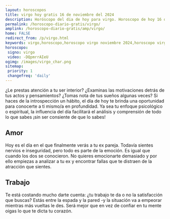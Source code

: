 ```yaml
---
layout: horoscopos
title: virgo hoy gratis 16 de noviembre del 2024 
description: Horóscopo del dia de hoy para virgo. Horoscopo de hoy 16 de noviembre del 2024. Las predicciones de amor, trabajo, vida personal gratis.
permalink: /horoscopo-diario-gratis/virgo/
amplink: /horoscopo-diario-gratis/amp/virgo/
home: FALSE
redirect_from: /p/virgo.html
keywords: virgo,horoscopo,horoscopo virgo noviembre 2024,horoscopo virgo hoy,tarot virgo noviembre 2024,horoscopo virgo,tarot virgo hoy,horoscopo de hoy,horoscopo diario,tarot del amor,horoscopo de hoy virgo,horoscopo diario del tarot, Horoscopo de hoy virgo 16 de noviembre del 2024,horóscopo del día,signos zodiacales 2024, el horoscopo de hoy
horoscopo:
 signo: virgo
 video: -DQpmrrAIeU
ogimg: /images/virgo_char.png
sitemap:
 priority: 1
 changefreq: 'daily'
---
```



¿Le prestas atención a tu ser interior? ¿Examinas las motivaciones detrás de tus actos y pensamientos? ¿Tomas nota de tus sueños algunas veces? Si haces de la introspección un hábito, el día de hoy te brinda una oportunidad para conocerte a ti mismo/a en profundidad. Ya sea tu enfoque psicológico o espiritual, la influencia del día facilitará el análisis y comprensión de todo lo que sabes ¡sin ser consiente de que lo sabes!

## Amor

Hoy es el día en el que finalmente verás a tu ex pareja. Todavía sientes nervios e inseguridad, pero todo es parte de la emoción. Es igual que cuando los dos se conocieron. No quieres emocionarte demasiado y por ello empiezas a analizar a tu ex y encontrar fallas que te distraen de la atracción que sientes.

## Trabajo

Te está costando mucho darte cuenta: ¿tu trabajo te da o no la satisfacción que buscas? Estás entre la espada y la pared -y la situación va a empeorar mientras más vueltas le des. Será mejor que en vez de confiar en tu mente oigas lo que te dicta tu corazón.